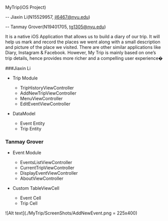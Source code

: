 MyTrip(iOS Project)

-- Jiaxin Li(N15529957, jl6467@nyu.edu)

-- Tanmay Grover(N19401705, tg1305@nyu.edu)


It is a native iOS Application that allows us to build a diary of our trip. It will help us mark and record the   places we went along with a  small description and picture of the place we visited. There are other similar applications like  Diary, Instagram & Facebook.  However, My Trip is mainly based on one’s trip details, hence provides more richer and a compelling user experience�



###Jiaxin Li
- Trip Module
    - TripHistoryViewController
    - AddNewTripViewController
    - MenuViewController
    - EditEventViewController
    
- DataModel
    - Event Entity
    - Trip Entity

### Tanmay Grover
- Event Module
    - EventsListViewController
    - CurrentTripViewController
    - DisplayEventViewController
    - AboutViewController

- Custom TableViewCell
    - Event Cell
    - Trip Cell


![Alt text](./MyTrip/ScreenShots/AddNewEvent.png = 225x400)
